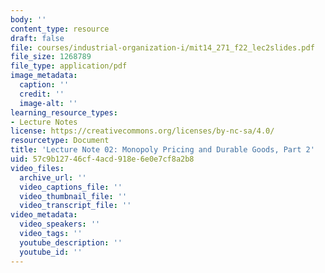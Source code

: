 ```yaml
---
body: ''
content_type: resource
draft: false
file: courses/industrial-organization-i/mit14_271_f22_lec2slides.pdf
file_size: 1268789
file_type: application/pdf
image_metadata:
  caption: ''
  credit: ''
  image-alt: ''
learning_resource_types:
- Lecture Notes
license: https://creativecommons.org/licenses/by-nc-sa/4.0/
resourcetype: Document
title: 'Lecture Note 02: Monopoly Pricing and Durable Goods, Part 2'
uid: 57c9b127-46cf-4acd-918e-6e0e7cf8a2b8
video_files:
  archive_url: ''
  video_captions_file: ''
  video_thumbnail_file: ''
  video_transcript_file: ''
video_metadata:
  video_speakers: ''
  video_tags: ''
  youtube_description: ''
  youtube_id: ''
---
```


